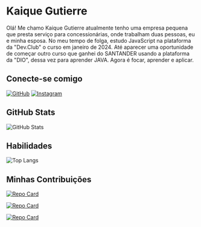 # Kaique Gutierre 
Olá! Me chamo Kaique Gutierre atualmente tenho uma empresa pequena que presta serviço para concessionárias, onde trabalham duas pessoas, eu e minha esposa. No meu tempo de folga, estudo JavaScript na plataforma da "Dev.Club" o curso em janeiro de 2024. Até aparecer uma oportunidade de começar outro curso que ganhei do SANTANDER usando a plataforma da "DIO", dessa vez para aprender JAVA. Agora é focar, aprender e aplicar. 

## Conecte-se comigo
[![GitHub](https://img.shields.io/badge/GitHub-333?style=for-the-badge&logo=github&logoColor=fff)](https://github.com/KaiqueGuteirre)
 [![Instagram](https://img.shields.io/badge/-Instagram-%23E4405F?style=for-the-badge&logo=instagram&logoColor=white)](https://www.instagram.com/vayperarts/)
## GitHub Stats
![GitHub Stats](https://github-readme-stats.vercel.app/api?username=SEUUSERNAME&theme=transparent&bg_color=000&border_color=30A3DC&show_icons=true&icon_color=30A3DC&title_color=E94D5F&text_color=FFF)

## Habilidades
![Top Langs](https://github-readme-stats-git-masterrstaa-rickstaa.vercel.app/api/top-langs/?username=KaiqueGuteirre&bg_color=000&border_color=30A3DC&title_color=E94D5F&text_color=FFF)

## Minhas Contribuições 
[![Repo Card](https://github-readme-stats.vercel.app/api/pin/?username=KaiqueGuteirre&repo=QR-Free-Code&bg_color=000&border_color=30A3DC&show_icons=true&icon_color=30A3DC&title_color=E94D5F&text_color=FFF)](https://github.com/KaiqueGuteirre/QR-Free-Code)

[![Repo Card](https://github-readme-stats.vercel.app/api/pin/?username=KaiqueGuteirre&repo=curso-de-libras&bg_color=000&border_color=30A3DC&show_icons=true&icon_color=30A3DC&title_color=E94D5F&text_color=FFF)](https://github.com/KaiqueGuteirre/curso-de-libras)

[![Repo Card](https://github-readme-stats.vercel.app/api/pin/?username=KaiqueGuteirre&repo=projeto-coin&bg_color=000&border_color=30A3DC&show_icons=true&icon_color=30A3DC&title_color=E94D5F&text_color=FFF)](https://github.com/KaiqueGuteirre/projeto-coin)